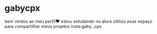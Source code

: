 # gabycpx
bem vindos ao meu perfil❤
estou estudando no alura
ultilizo esse espaço para compartilhar meus projetos
insta:gaby._cpx
